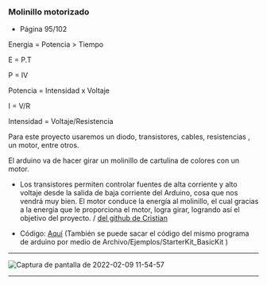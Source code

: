 ### Molinillo motorizado

- Página 95/102

Energia = Potencia > Tiempo

E = P.T

P = IV

Potencia = Intensidad x Voltaje

I = V/R

Intensidad = Voltaje/Resistencia

Para este proyecto usaremos un diodo, transistores, cables, resistencias , un motor, entre otros.

El arduino va de hacer girar un molinillo de cartulina de colores con un motor. 

- Los transistores permiten controlar fuentes de alta corriente y alto voltaje desde la salida de baja corriente del Arduino, cosa que nos vendrá muy bien.
El motor conduce la energía al molinillo, el cual gracias a la energia que le proporciona el motor, logra girar, logrando así el objetivo del proyecto. / [del github de Cristian](https://github.com/Tabrih/Arduino/blob/main/Molinillo.md)


- Código: [Aquí](https://github.com/jjksimp/arduino/blob/main/Molinillo.ino)
(También se puede sacar el código del mismo programa de arduino por medio de Archivo/Ejemplos/StarterKit_BasicKit )

------

![Captura de pantalla de 2022-02-09 11-54-57](https://user-images.githubusercontent.com/90753482/153184243-3bb0aaec-e88e-4653-98b5-97cb75269e58.png)

------

